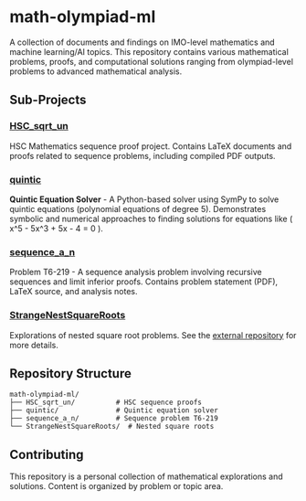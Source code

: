 # math-olympiad-ml

A collection of documents and findings on IMO-level mathematics and machine learning/AI topics. This repository contains various mathematical problems, proofs, and computational solutions ranging from olympiad-level problems to advanced mathematical analysis.

## Sub-Projects

### [HSC_sqrt_un](./HSC_sqrt_un/)

HSC Mathematics sequence proof project. Contains LaTeX documents and proofs related to sequence problems, including compiled PDF outputs.

### [quintic](./quintic/)

**Quintic Equation Solver** - A Python-based solver using SymPy to solve quintic equations (polynomial equations of degree 5). Demonstrates symbolic and numerical approaches to finding solutions for equations like \( x^5 - 5x^3 + 5x - 4 = 0 \).

### [sequence_a_n](./sequence_a_n/)

Problem T6-219 - A sequence analysis problem involving recursive sequences and limit inferior proofs. Contains problem statement (PDF), LaTeX source, and analysis notes.

### [StrangeNestSquareRoots](./StrangeNestSquareRoots/)

Explorations of nested square root problems. See the [external repository](https://github.com/vuhung16au/MachineLearning-GenAI/tree/main/StrangeNestSquareRoots) for more details.

## Repository Structure

```text
math-olympiad-ml/
├── HSC_sqrt_un/          # HSC sequence proofs
├── quintic/              # Quintic equation solver
├── sequence_a_n/         # Sequence problem T6-219
└── StrangeNestSquareRoots/  # Nested square roots
```

## Contributing

This repository is a personal collection of mathematical explorations and solutions. Content is organized by problem or topic area.
